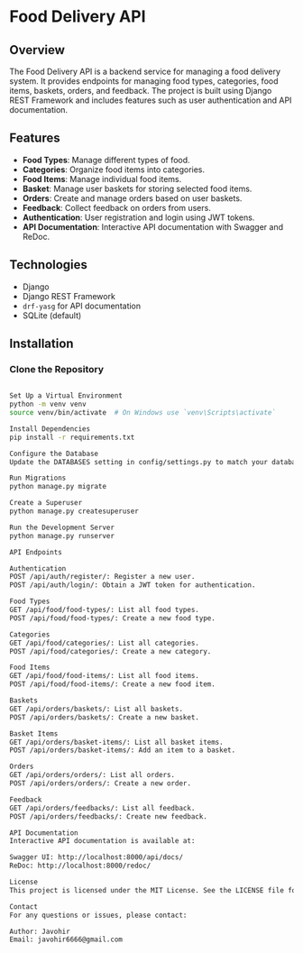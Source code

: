 # Food Delivery API

## Overview

The Food Delivery API is a backend service for managing a food delivery system. It provides endpoints for managing food types, categories, food items, baskets, orders, and feedback. The project is built using Django REST Framework and includes features such as user authentication and API documentation.

## Features

- **Food Types**: Manage different types of food.
- **Categories**: Organize food items into categories.
- **Food Items**: Manage individual food items.
- **Basket**: Manage user baskets for storing selected food items.
- **Orders**: Create and manage orders based on user baskets.
- **Feedback**: Collect feedback on orders from users.
- **Authentication**: User registration and login using JWT tokens.
- **API Documentation**: Interactive API documentation with Swagger and ReDoc.

## Technologies

- Django
- Django REST Framework
- `drf-yasg` for API documentation
- SQLite (default)

## Installation

### Clone the Repository

```bash

Set Up a Virtual Environment
python -m venv venv
source venv/bin/activate  # On Windows use `venv\Scripts\activate`

Install Dependencies
pip install -r requirements.txt

Configure the Database
Update the DATABASES setting in config/settings.py to match your database configuration.

Run Migrations
python manage.py migrate

Create a Superuser
python manage.py createsuperuser

Run the Development Server
python manage.py runserver

API Endpoints

Authentication
POST /api/auth/register/: Register a new user.
POST /api/auth/login/: Obtain a JWT token for authentication.

Food Types
GET /api/food/food-types/: List all food types.
POST /api/food/food-types/: Create a new food type.

Categories
GET /api/food/categories/: List all categories.
POST /api/food/categories/: Create a new category.

Food Items
GET /api/food/food-items/: List all food items.
POST /api/food/food-items/: Create a new food item.

Baskets
GET /api/orders/baskets/: List all baskets.
POST /api/orders/baskets/: Create a new basket.

Basket Items
GET /api/orders/basket-items/: List all basket items.
POST /api/orders/basket-items/: Add an item to a basket.

Orders
GET /api/orders/orders/: List all orders.
POST /api/orders/orders/: Create a new order.

Feedback
GET /api/orders/feedbacks/: List all feedback.
POST /api/orders/feedbacks/: Create new feedback.

API Documentation
Interactive API documentation is available at:

Swagger UI: http://localhost:8000/api/docs/
ReDoc: http://localhost:8000/redoc/

License
This project is licensed under the MIT License. See the LICENSE file for details.

Contact
For any questions or issues, please contact:

Author: Javohir
Email: javohir6666@gmail.com